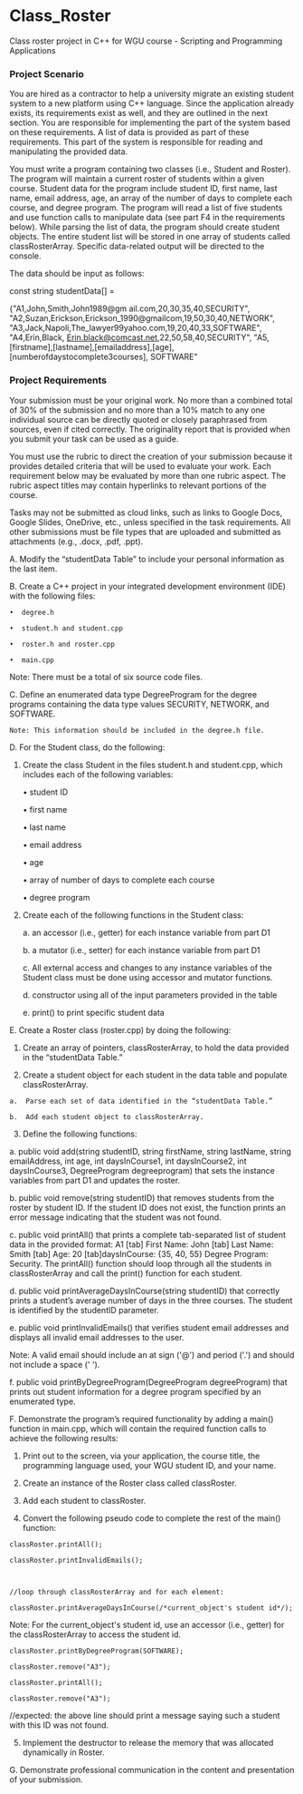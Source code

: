 # Class_Roster
Class roster project in C++ for WGU course - Scripting and Programming Applications

<h3>Project Scenario</h3>

You are hired as a contractor to help a university migrate an existing student 
system to a new platform using C++ language. Since the application already exists, 
its requirements exist as well, and they are outlined in the next section. 
You are responsible for implementing the part of the system based on these 
requirements. A list of data is provided as part of these requirements. 
This part of the system is responsible for reading and manipulating the provided 
data.

You must write a program containing two classes (i.e., Student and Roster). 
The program will maintain a current roster of students within a given course. 
Student data for the program include student ID, first name, last name, email 
address, age, an array of the number of days to complete each course, and degree 
program. The program will read a list of five students and use function calls to 
manipulate data (see part F4 in the requirements below). While parsing the list of data, the 
program should create student objects. The entire student list will be stored in 
one array of students called classRosterArray. Specific data-related output will 
be directed to the console.

The data should be input as follows:

const string studentData[] = 

{"A1,John,Smith,John1989@gm ail.com,20,30,35,40,SECURITY", 
"A2,Suzan,Erickson,Erickson_1990@gmailcom,19,50,30,40,NETWORK", 
"A3,Jack,Napoli,The_lawyer99yahoo.com,19,20,40,33,SOFTWARE", 
"A4,Erin,Black, Erin.black@comcast.net,22,50,58,40,SECURITY", 
"A5,[firstname],[lastname],[emailaddress],[age], [numberofdaystocomplete3courses],
SOFTWARE"

<h3>Project Requirements</h3>

Your submission must be your original work. No more than a combined total of 30% of the submission and no more than a 10% match to any one individual source can be directly quoted or closely paraphrased from sources, even if cited correctly. The originality report that is provided when you submit your task can be used as a guide.



You must use the rubric to direct the creation of your submission because it provides detailed criteria that will be used to evaluate your work. Each requirement below may be evaluated by more than one rubric aspect. The rubric aspect titles may contain hyperlinks to relevant portions of the course.



Tasks may not be submitted as cloud links, such as links to Google Docs, Google Slides, OneDrive, etc., unless specified in the task requirements. All other submissions must be file types that are uploaded and submitted as attachments (e.g., .docx, .pdf, .ppt).



A.  Modify the “studentData Table” to include your personal information as the last item.
 

B.  Create a C++ project in your integrated development environment (IDE) with the following files:

    •  degree.h

    •  student.h and student.cpp

    •  roster.h and roster.cpp

    •  main.cpp
 

Note: There must be a total of six source code files.
 

C.  Define an enumerated data type DegreeProgram for the degree programs containing the data type values SECURITY, NETWORK, and SOFTWARE.
 

    Note: This information should be included in the degree.h file.
 

D.  For the Student class, do the following:

  1.  Create the class Student  in the files student.h and student.cpp, which includes each of the following variables:

      •  student ID

      •  first name

      •   last name

      •  email address

      •  age

      •  array of number of days to complete each course

      •  degree program

2.  Create each of the following functions in the Student class:

    a.  an accessor (i.e., getter) for each instance variable from part D1

    b.  a mutator (i.e., setter) for each instance variable from part D1

    c.  All external access and changes to any instance variables of the Student class must be done using accessor and mutator functions.

    d.  constructor using all of the input parameters provided in the table

    e.  print() to print specific student data
 

E.  Create a Roster class (roster.cpp) by doing the following:

  1.  Create an array of pointers, classRosterArray, to hold the data provided in the “studentData Table.”

  2.  Create a student object for each student in the data table and populate classRosterArray.

    a.  Parse each set of data identified in the “studentData Table.”

    b.  Add each student object to classRosterArray.

3.  Define the following functions:

  a.  public void add(string studentID, string firstName, string lastName, string emailAddress, int age, int daysInCourse1, int daysInCourse2, int daysInCourse3, DegreeProgram degreeprogram)  that sets the instance variables from part D1 and updates the roster.

  b.  public void remove(string studentID)  that removes students from the roster by student ID. If the student ID does not exist, the function prints an error message indicating that the student was not found.

  c. public void printAll() that prints a complete tab-separated list of student data in the provided format: A1 [tab] First Name: John [tab] Last Name: Smith [tab] Age: 20 [tab]daysInCourse: {35, 40, 55} Degree Program: Security. The printAll() function should loop through all the students in classRosterArray and call the print() function for each student.

  d.  public void printAverageDaysInCourse(string studentID)  that correctly prints a student’s average number of days in the three courses. The student is identified by the studentID parameter.

  e.  public void printInvalidEmails() that verifies student email addresses and displays all invalid email addresses to the user.
 

Note: A valid email should include an at sign ('@') and period ('.') and should not include a space (' ').
 

  f.  public void printByDegreeProgram(DegreeProgram degreeProgram) that prints out student information for a degree program specified by an enumerated type.
 

F.  Demonstrate the program’s required functionality by adding a main() function in main.cpp, which will contain the required function calls to achieve the following results:

  1.  Print out to the screen, via your application, the course title, the programming language used, your WGU student ID, and your name.

  2.  Create an instance of the Roster class called classRoster.

  3.  Add each student to classRoster.

  4.  Convert the following pseudo code to complete the rest of the  main() function:

    classRoster.printAll();

    classRoster.printInvalidEmails();

 

    //loop through classRosterArray and for each element:

    classRoster.printAverageDaysInCourse(/*current_object's student id*/);



Note: For the current_object's student id, use an accessor (i.e., getter) for the classRosterArray to access the student id.



    classRoster.printByDegreeProgram(SOFTWARE);

    classRoster.remove("A3");

    classRoster.printAll();

    classRoster.remove("A3");

//expected: the above line should print a message saying such a student with this ID was not found.

5.  Implement the destructor to release the memory that was allocated dynamically in Roster.
 

G.  Demonstrate professional communication in the content and presentation of your submission.
